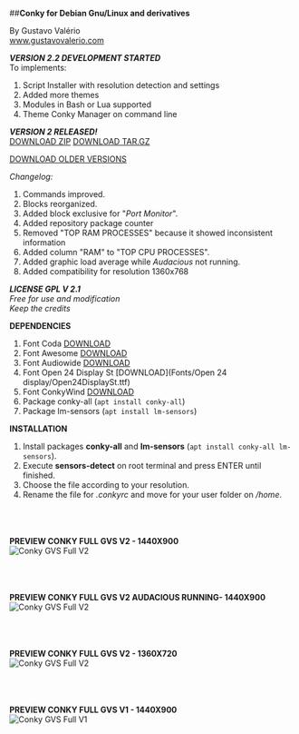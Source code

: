 ##**Conky for Debian Gnu/Linux and derivatives**

By Gustavo Valério
<br>www.gustavovalerio.com

***VERSION 2.2 DEVELOPMENT STARTED***
<br>To implements:


1.  Script Installer with resolution detection and settings
2.  Added more themes
3.  Modules in Bash or Lua supported
4.  Theme Conky Manager on command line


***VERSION 2 RELEASED!***
<BR>[DOWNLOAD ZIP](https://github.com/gustavovalerio/Conky/archive/v2.1.zip)   [DOWNLOAD TAR.GZ](https://github.com/gustavovalerio/Conky/archive/v2.1.tar.gz)

[DOWNLOAD OLDER VERSIONS](https://github.com/gustavovalerio/Conky/releases/)

*Changelog:*


1. Commands improved.
2. Blocks reorganized.
3. Added block exclusive for "*Port Monitor*".
4. Added repository package counter
5. Removed "TOP RAM PROCESSES" because it showed inconsistent information
6. Added column "RAM" to "TOP CPU PROCESSES".
7. Added graphic load average while *Audacious* not running.
8. Added compatibility for resolution 1360x768

***LICENSE GPL V 2.1***
<br>*Free for use and modification*
<br>*Keep the credits*

**DEPENDENCIES**

1. Font Coda [DOWNLOAD](Fonts/Coda/Coda.ttf)
2. Font Awesome [DOWNLOAD](Fonts/Awesome/FontAwesome.otf)
3. Font Audiowide [DOWNLOAD](Fonts/Audiowide/Audiowide.ttf)
4. Font Open 24 Display St [DOWNLOAD](Fonts/Open 24 display/Open24DisplaySt.ttf)
5. Font ConkyWind [DOWNLOAD](Fonts/ConkyWind/ConkyWind.otf)
6. Package conky-all (`apt install conky-all`)
7. Package lm-sensors (`apt install lm-sensors`)

**INSTALLATION**

1. Install packages **conky-all** and **lm-sensors** (`apt install conky-all lm-sensors`). 
2. Execute **sensors-detect** on root terminal and press ENTER until finished.
3. Choose the file according to your resolution.
4. Rename the file for *.conkyrc* and move for your user folder on */home*.

<br><br><br>**PREVIEW CONKY FULL GVS V2 - 1440X900**
<br>![Conky GVS Full V2](https://github.com/gustavovalerio/Conky/blob/images/screenshots/Conky-Full-GVS-PreviewNormal-1440x900-V2.png)

<br><br><br>**PREVIEW CONKY FULL GVS V2 AUDACIOUS RUNNING- 1440X900**
<br>![Conky GVS Full V2](https://github.com/gustavovalerio/Conky/blob/images/screenshots/Conky-Full-GVS-PreviewAudacious-1440x900-V2.png)

<br><br><br>**PREVIEW CONKY FULL GVS V2 - 1360X720**
<br>![Conky GVS Full V2](https://github.com/gustavovalerio/Conky/blob/images/screenshots/Conky-Full-GVS-PreviewNormal-1360x720-V2.png)

<br><br><br>**PREVIEW CONKY FULL GVS V1 - 1440X900**
<br>![Conky GVS Full V1](https://github.com/gustavovalerio/Conky/blob/images/screenshots/Conky-Full-GVS-Preview-1440x900-V1.png)
